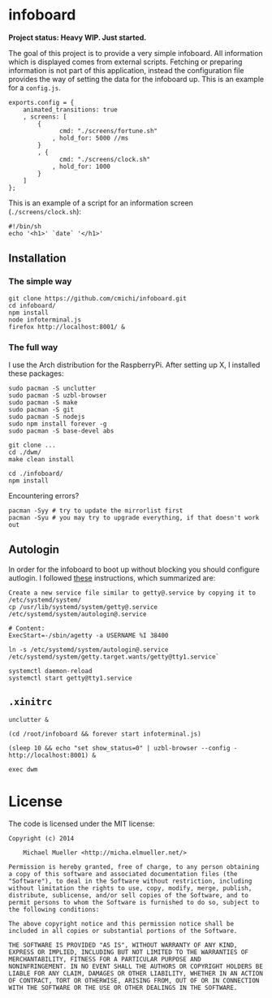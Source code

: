 # infoboard

**Project status: Heavy WIP. Just started.**

The goal of this project is to provide a very simple infoboard.
All information which is displayed comes from external scripts. Fetching or
preparing information is not part of this application, instead the 
configuration file provides the way of setting the data for the infoboard up. 
This is an example for a `config.js`.
	
	exports.config = {
		animated_transitions: true
		, screens: [
			{
				  cmd: "./screens/fortune.sh"
				, hold_for: 5000 //ms
			}
			, {
				  cmd: "./screens/clock.sh"
				, hold_for: 1000 
			}
		]
	};

This is an example of a script for an information screen 
(`./screens/clock.sh`):

	#!/bin/sh
	echo '<h1>' `date` '</h1>'


## Installation

### The simple way

	git clone https://github.com/cmichi/infoboard.git
	cd infoboard/
	npm install
	node infoterminal.js
	firefox http://localhost:8001/ &


### The full way

I use the Arch distribution for the RaspberryPi.
After setting up X, I installed these packages:

	sudo pacman -S unclutter
	sudo pacman -S uzbl-browser
	sudo pacman -S make
	sudo pacman -S git
	sudo pacman -S nodejs
	sudo npm install forever -g
	sudo pacman -S base-devel abs

	git clone ...
	cd ./dwm/
	make clean install

	cd ./infoboard/
	npm install

Encountering errors?

	pacman -Syy # try to update the mirrorlist first
	pacman -Syu # you may try to upgrade everything, if that doesn't work out


## Autologin

In order for the infoboard to boot up without blocking you should configure
autlogin. I followed [these](http://unix.stackexchange.com/questions/42359/how-can-i-autologin-to-desktop-with-systemd)
instructions, which summarized are:

	Create a new service file similar to getty@.service by copying it to /etc/systemd/system/
	cp /usr/lib/systemd/system/getty@.service /etc/systemd/system/autologin@.service

	# Content:
	ExecStart=-/sbin/agetty -a USERNAME %I 38400

	ln -s /etc/systemd/system/autologin@.service /etc/systemd/system/getty.target.wants/getty@tty1.service`

	systemctl daemon-reload
	systemctl start getty@tty1.service


## `.xinitrc`

	unclutter &

	(cd /root/infoboard && forever start infoterminal.js)

	(sleep 10 && echo "set show_status=0" | uzbl-browser --config - http://localhost:8001) &

	exec dwm 


# License

The code is licensed under the MIT license:

	Copyright (c) 2014

		Michael Mueller <http://micha.elmueller.net/>

	Permission is hereby granted, free of charge, to any person obtaining
	a copy of this software and associated documentation files (the
	"Software"), to deal in the Software without restriction, including
	without limitation the rights to use, copy, modify, merge, publish,
	distribute, sublicense, and/or sell copies of the Software, and to
	permit persons to whom the Software is furnished to do so, subject to
	the following conditions:

	The above copyright notice and this permission notice shall be
	included in all copies or substantial portions of the Software.

	THE SOFTWARE IS PROVIDED "AS IS", WITHOUT WARRANTY OF ANY KIND,
	EXPRESS OR IMPLIED, INCLUDING BUT NOT LIMITED TO THE WARRANTIES OF
	MERCHANTABILITY, FITNESS FOR A PARTICULAR PURPOSE AND
	NONINFRINGEMENT. IN NO EVENT SHALL THE AUTHORS OR COPYRIGHT HOLDERS BE
	LIABLE FOR ANY CLAIM, DAMAGES OR OTHER LIABILITY, WHETHER IN AN ACTION
	OF CONTRACT, TORT OR OTHERWISE, ARISING FROM, OUT OF OR IN CONNECTION
	WITH THE SOFTWARE OR THE USE OR OTHER DEALINGS IN THE SOFTWARE.
